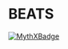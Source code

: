 # BEATS
[![MythXBadge](https://badgen.net/https/api.mythx.io/v1/projects/41faf32e-5620-4fa4-a8b6-b4b2919e9d83/badge/data?cache=300&icon=https://raw.githubusercontent.com/ConsenSys/mythx-github-badge/main/logo_white.svg)](https://docs.mythx.io/dashboard/github-badges)

